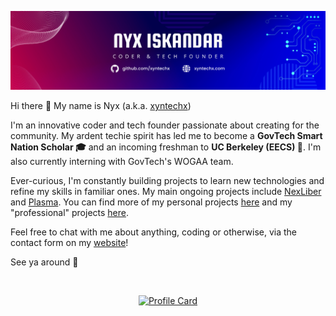 [![My Banner](https://raw.githubusercontent.com/xyntechx/xyntechx/master/banner.png)](https://xyntechx.com)

Hi there 👋 My name is Nyx (a.k.a. [xyntechx](https://xyntechx.com))

I'm an innovative coder and tech founder passionate about creating for the community. My ardent techie spirit has led me to become a **GovTech Smart Nation Scholar 🎓** and an incoming freshman to **UC Berkeley (EECS) 🐻**. I'm also currently interning with GovTech's WOGAA team.

Ever-curious, I'm constantly building projects to learn new technologies and refine my skills in familiar ones. My main ongoing projects include [NexLiber](https://nexliber.com/) and [Plasma](https://github.com/teamxynlab/plasma). You can find more of my personal projects [here](https://github.com/xyntechx?tab=repositories) and my "professional" projects [here](https://github.com/teamxynlab).

Feel free to chat with me about anything, coding or otherwise, via the contact form on my [website](https://xyntechx.com)!

See ya around 🚀

<br/>

<p align="center">
  <a href="https://xyntechx.com/">
      <img
           src="https://xyntechx-readme-stats.vercel.app/api/?username=xyntechx&show_icons=true&include_all_commits=true&title_color=ff6633&text_color=ffffff&icon_color=ff6633&border_color=ff6633&bg_color=232323"
           alt="Profile Card"
           width="350"
      />
  </a>
</p>
